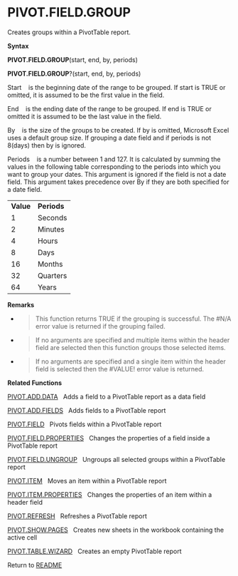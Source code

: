 # PIVOT.FIELD.GROUP

Creates groups within a PivotTable report.

**Syntax**

**PIVOT.FIELD.GROUP**(start, end, by, periods)

**PIVOT.FIELD.GROUP**?(start, end, by, periods)

Start&nbsp;&nbsp;&nbsp;&nbsp;is the beginning date of the range to be
grouped. If start is TRUE or omitted, it is assumed to be the first
value in the field.

End&nbsp;&nbsp;&nbsp;&nbsp;is the ending date of the range to be
grouped. If end is TRUE or omitted it is assumed to be the last value in
the field.

By&nbsp;&nbsp;&nbsp;&nbsp;is the size of the groups to be created. If by
is omitted, Microsoft Excel uses a default group size. If grouping a
date field and if periods is not 8(days) then by is ignored.

Periods&nbsp;&nbsp;&nbsp;&nbsp;is a number between 1 and 127. It is
calculated by summing the values in the following table corresponding to
the periods into which you want to group your dates. This argument is
ignored if the field is not a date field. This argument takes precedence
over By if they are both specified for a date field.

|           |             |
| --------- | ----------- |
| **Value** | **Periods** |
| 1         | Seconds     |
| 2         | Minutes     |
| 4         | Hours       |
| 8         | Days        |
| 16        | Months      |
| 32        | Quarters    |
| 64        | Years       |

**Remarks**

  - > This function returns TRUE if the grouping is successful. The
    > \#N/A error value is returned if the grouping failed.

  - > If no arguments are specified and multiple items within the header
    > field are selected then this function groups those selected items.

  - > If no arguments are specified and a single item within the header
    > field is selected then the \#VALUE\! error value is returned.


**Related Functions**

[PIVOT.ADD.DATA](PIVOT.ADD.DATA.md)&nbsp;&nbsp;&nbsp;Adds a field to a PivotTable report as a
data field

[PIVOT.ADD.FIELDS](PIVOT.ADD.FIELDS.md)&nbsp;&nbsp;&nbsp;Adds fields to a PivotTable report

[PIVOT.FIELD](PIVOT.FIELD.md)&nbsp;&nbsp;&nbsp;Pivots fields within a PivotTable report

[PIVOT.FIELD.PROPERTIES](PIVOT.FIELD.PROPERTIES.md)&nbsp;&nbsp;&nbsp;Changes the properties of a
field inside a PivotTable report

[PIVOT.FIELD.UNGROUP](PIVOT.FIELD.UNGROUP.md)&nbsp;&nbsp;&nbsp;Ungroups all selected groups within
a PivotTable report

[PIVOT.ITEM](PIVOT.ITEM.md)&nbsp;&nbsp;&nbsp;Moves an item within a PivotTable report

[PIVOT.ITEM.PROPERTIES](PIVOT.ITEM.PROPERTIES.md)&nbsp;&nbsp;&nbsp;Changes the properties of an item
within a header field

[PIVOT.REFRESH](PIVOT.REFRESH.md)&nbsp;&nbsp;&nbsp;Refreshes a PivotTable report

[PIVOT.SHOW.PAGES](PIVOT.SHOW.PAGES.md)&nbsp;&nbsp;&nbsp;Creates new sheets in the workbook
containing the active cell

[PIVOT.TABLE.WIZARD](PIVOT.TABLE.WIZARD.md)&nbsp;&nbsp;&nbsp;Creates an empty PivotTable report



Return to [README](README.md)

